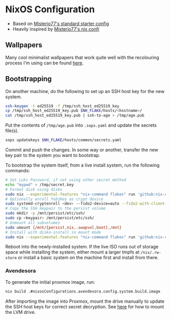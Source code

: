 # NixOS Configuration

- Based on [Misterio77's standard starter config](https://github.com/Misterio77/nix-starter-configs)
- Heavily inspired by [Misterio77's nix confi](https://github.com/Misterio77/nix-config)

## Wallpapers

Many cool minimalist wallpapers that work quite well with the recolouring
process I'm using can be found [here](https://simpledesktops.com/).

## Bootstrapping

On another machine, do the following to set up an SSH host key for the new
system.

```bash
ssh-keygen -t ed25519 -f /tmp/ssh_host_ed25519_key
cp /tmp/ssh_host_ed25519_key.pub $NH_FLAKE/hosts/<hostname>/
cat /tmp/ssh_host_ed25519_key.pub | ssh-to-age > /tmp/age.pub
```

Put the contents of `/tmp/age.pub` into `.sops.yaml` and update the secrets
file(s).

```bash
sops updatekeys $NH_FLAKE/hosts/common/secrets.yaml
```

Commit and push the changes.
In some way or another, transfer the new key pair to the system you want to
bootstrap.

To bootstrap the system itself, from a live install system, run the following
commands:

```bash
# Set Luks Password, if not using other secret method
echo "mypwd" > /tmp/secret.key
# Format disk using disko
sudo nix --experimental-features "nix-command flakes" run 'github:nix-community/disko' -- --mode disko --flake '/tmp/nix-config#<host>'
# Optionally enroll YubiKey as crypt device
sudo systemd-cryptenroll <dev> --fido2-device=auto --fido2-with-client-pin=yes
# Copy the SSH keypair to the persist volume
sudo mkdir -p /mnt/persist/etc/ssh/
sudo cp <keypair> /mnt/persist/etc/ssh/
# Unmount all subvolumes
sudo umount {/mnt/{persist,nix,.swapvol,boot},/mnt}
# Install with disko-install in mount mode
sudo nix --experimental-features "nix-command flakes" run 'github:nix-community/disko#disko-install' -- --mode mount --disk <hostname> <devpath> --flake '/tmp/nix-config#<host>'
```

Reboot into the newly-installed system.
If the live ISO runs out of storage space while installing the system, either
mount a larger tmpfs at `/nix/.rw-store` or install a basic system on the
machine first and install from there.

### Avendesora

To generate the initial proxmox image, run:

```bash
nix build .#nixosConfigurations.avendesora.config.system.build.image
```

After importing the image into Proxmox, mount the drive manually to update the
SSH host keys for correct secret decryption.
See
[here](https://unix.stackexchange.com/questions/688946/mount-lvm-to-recover-data-wrong-fs-type-bad-option-bad-superblock-on)
for how to mount the LVM drive.
